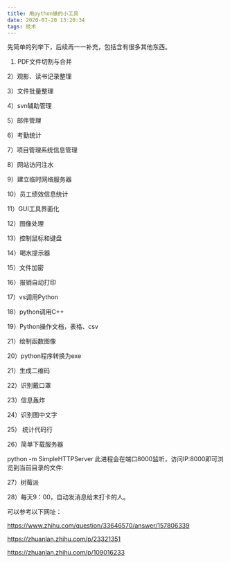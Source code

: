 ```yaml
---
title: 用python做的小工具
date: 2020-07-20 13:20:34
tags: 技术
---
```


先简单的列举下，后续再一一补充，包括含有很多其他东西。

1) PDF文件切割与合并

2）观影、读书记录整理

3）文件批量整理

4）svn辅助管理

5）邮件管理

6）考勤统计

7）项目管理系统信息管理

8）网站访问注水

9）建立临时网络服务器

10）员工绩效信息统计

11）GUI工具界面化

12）图像处理

13）控制鼠标和键盘

14）喝水提示器

15）文件加密

16）报销自动打印

17）vs调用Python

18）python调用C++

19）Python操作文档，表格、csv

21）绘制函数图像

20）python程序转换为exe

21）生成二维码

22）识别戴口罩

23）信息轰炸

24）识别图中文字

25） 统计代码行

26）简单下载服务器

python -m SimpleHTTPServer
此进程会在端口8000监听，访问IP:8000即可浏览到当前目录的文件:

27）树莓派

28）每天9：00，自动发消息给未打卡的人。

可以参考以下网址：

https://www.zhihu.com/question/33646570/answer/157806339

https://zhuanlan.zhihu.com/p/23321351

https://zhuanlan.zhihu.com/p/109016233